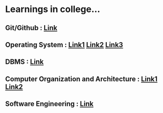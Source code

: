 # Learnings in college...

## Git/Github : [Link](https://www.youtube.com/@harkirat1/videos)
## Operating System : [Link1](https://www.youtube.com/playlist?list=PLDzeHZWIZsTr3nwuTegHLa2qlI81QweYG)    [Link2](https://www.youtube.com/playlist?list=PLxCzCOWd7aiGz9donHRrE9I3Mwn6XdP8p)    [Link3](https://www.amazon.in/Operating-System-Principles-Silberschatz/dp/8126509627/ref=sr_1_2?qid=1689920014&refinements=p_27%3AGalvin&s=books&sr=1-2)
## DBMS : [Link](https://www.youtube.com/playlist?list=PLxCzCOWd7aiFAN6I8CuViBuCdJgiOkT2Y)
## Computer Organization and Architecture : [Link1](https://www.youtube.com/playlist?list=PLxCzCOWd7aiHMonh3G6QNKq53C6oNXGrX)  [Link2](https://www.amazon.in/Computer-Architecture-Quantitative-Approach-Kaufmann/dp/0128119055#:~:text=Computer%20Architecture%3A%20A%20Quantitative%20Approach%2C%20Sixth%20Edition%20has%20been%20considered,of%20the%202017%20ACM%20A.M.)
## Software Engineering : [Link](https://www.youtube.com/playlist?list=PLxCzCOWd7aiEed7SKZBnC6ypFDWYLRvB2)
